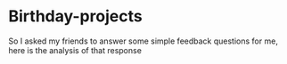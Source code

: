 # Birthday-projects
So I asked my friends to answer some simple feedback questions for me, here is the analysis of that response 
